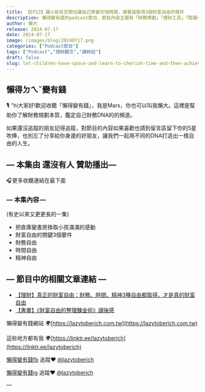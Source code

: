 ```yaml
---
title: 【EP22】讓小孩有空間也讓自己學會珍惜時間，接著就取得3個財富自由的條件
description: 懶得變有錢的podcast節目，節目內容主題有「財務規劃」「理財工具」「閱讀心得」「職涯與生活」，內容涵蓋了你與金錢會產生的所有關係。如果想要讓自己對「財務規劃」的本質有更進一步的認識，歡迎訂閱、追蹤、分享並歡迎進一步提出你的想法，讓更多人一起財務有規劃、快樂有方法。
author: 懶大
release: 2024-07-17
date: 2024-07-17
image: /images/blog/20240717.png
categories: ["Podcast節目"]
tags: ["Podcast","理財觀念","講幹話"]
draft: false
slug: let-children-have-space-and-learn-to-cherish-time-and-then-achieve-three-conditions-for-financial-freedom
---
```

## 懶得ㄉㄟˇ變有錢 

🎙️ "hi大家好!歡迎收聽「懶得變有錢」，我是Mars，你也可以叫我懶大。這裡是幫助你了解財務規劃本質，鑑定自己財務DNA的的頻道。

如果還沒追蹤的朋友記得追蹤，對節目的內容如果喜歡也請到留言區留下你的5星吹捧，也別忘了分享給你身邊的好朋友，讓我們一起用不同的DNA打造出一樣自由的人生。

## — 本集由 還沒有人 贊助播出—

🎧更多收聽連結在最下面

### — 本集內容 —
(有史以來又更更長的一集)

- 把倉庫變書房換取小孩滿滿的感動
- 財富自由的關鍵3個要件
- 財務自由
- 時間自由
- 精神自由

## — 節目中的相關文章連結 —

- [【理財】真正的財富自由：財務、時間、精神3種自由都取得，才是真的財富自由](https://lazytoberich.com.tw/blog/finance-to-truly-achieve-financial-freedom-one-must-attain-three-types-of-freedom-financial-time-and-mental-freedom/)
- [【書單】《財富自由的整理鍊金術》讀後感](https://lazytoberich.com.tw/blog/book-review-the-alchemy-of-financial-freedom/)

懶得變有錢網站 🌍[https://lazytoberich.com.tw](https://lazytoberich.com.tw)

這些地方都有我 🌍[https://linktr.ee/lazytoberich](https://linktr.ee/lazytoberich)

[懶得變有錢fb](https://www.facebook.com/lazytoberich) 追蹤❤️ [@lazytoberich](https://www.facebook.com/lazytoberich)

[懶得變有錢ig](https://www.instagram.com/lazytoberich/) 追蹤❤️ [@lazytoberich](https://www.instagram.com/lazytoberich/)

—

